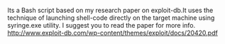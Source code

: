 Its a Bash script based on my research paper on exploit-db.It uses the technique of launching shell-code directly on the target machine using syringe.exe utility. I suggest you to read the paper for more info.
http://www.exploit-db.com/wp-content/themes/exploit/docs/20420.pdf